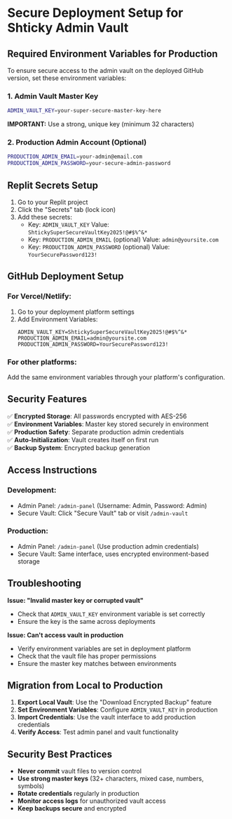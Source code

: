 # Secure Deployment Setup for Shticky Admin Vault

## Required Environment Variables for Production

To ensure secure access to the admin vault on the deployed GitHub version, set these environment variables:

### 1. Admin Vault Master Key
```bash
ADMIN_VAULT_KEY=your-super-secure-master-key-here
```
**IMPORTANT:** Use a strong, unique key (minimum 32 characters)

### 2. Production Admin Account (Optional)
```bash
PRODUCTION_ADMIN_EMAIL=your-admin@email.com
PRODUCTION_ADMIN_PASSWORD=your-secure-admin-password
```

## Replit Secrets Setup

1. Go to your Replit project
2. Click the "Secrets" tab (lock icon)
3. Add these secrets:
   - Key: `ADMIN_VAULT_KEY` 
     Value: `ShtickySuperSecureVaultKey2025!@#$%^&*`
   - Key: `PRODUCTION_ADMIN_EMAIL` (optional)
     Value: `admin@yoursite.com`
   - Key: `PRODUCTION_ADMIN_PASSWORD` (optional) 
     Value: `YourSecurePassword123!`

## GitHub Deployment Setup

### For Vercel/Netlify:
1. Go to your deployment platform settings
2. Add Environment Variables:
   ```
   ADMIN_VAULT_KEY=ShtickySuperSecureVaultKey2025!@#$%^&*
   PRODUCTION_ADMIN_EMAIL=admin@yoursite.com
   PRODUCTION_ADMIN_PASSWORD=YourSecurePassword123!
   ```

### For other platforms:
Add the same environment variables through your platform's configuration.

## Security Features

✅ **Encrypted Storage**: All passwords encrypted with AES-256  
✅ **Environment Variables**: Master key stored securely in environment  
✅ **Production Safety**: Separate production admin credentials  
✅ **Auto-Initialization**: Vault creates itself on first run  
✅ **Backup System**: Encrypted backup generation  

## Access Instructions

### Development:
- Admin Panel: `/admin-panel` (Username: Admin, Password: Admin)
- Secure Vault: Click "Secure Vault" tab or visit `/admin-vault`

### Production:
- Admin Panel: `/admin-panel` (Use production admin credentials)
- Secure Vault: Same interface, uses encrypted environment-based storage

## Troubleshooting

**Issue: "Invalid master key or corrupted vault"**
- Check that `ADMIN_VAULT_KEY` environment variable is set correctly
- Ensure the key is the same across deployments

**Issue: Can't access vault in production**
- Verify environment variables are set in deployment platform
- Check that the vault file has proper permissions
- Ensure the master key matches between environments

## Migration from Local to Production

1. **Export Local Vault**: Use the "Download Encrypted Backup" feature
2. **Set Environment Variables**: Configure `ADMIN_VAULT_KEY` in production
3. **Import Credentials**: Use the vault interface to add production credentials
4. **Verify Access**: Test admin panel and vault functionality

## Security Best Practices

- **Never commit** vault files to version control
- **Use strong master keys** (32+ characters, mixed case, numbers, symbols)
- **Rotate credentials** regularly in production
- **Monitor access logs** for unauthorized vault access
- **Keep backups secure** and encrypted